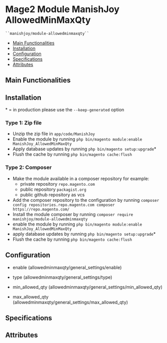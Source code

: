 # Mage2 Module ManishJoy AllowedMinMaxQty

    ``manishjoy/module-allowedminmaxqty``

 - [Main Functionalities](#markdown-header-main-functionalities)
 - [Installation](#markdown-header-installation)
 - [Configuration](#markdown-header-configuration)
 - [Specifications](#markdown-header-specifications)
 - [Attributes](#markdown-header-attributes)


## Main Functionalities


## Installation
\* = in production please use the `--keep-generated` option

### Type 1: Zip file

 - Unzip the zip file in `app/code/ManishJoy`
 - Enable the module by running `php bin/magento module:enable ManishJoy_AllowedMinMaxQty`
 - Apply database updates by running `php bin/magento setup:upgrade`\*
 - Flush the cache by running `php bin/magento cache:flush`

### Type 2: Composer

 - Make the module available in a composer repository for example:
    - private repository `repo.magento.com`
    - public repository `packagist.org`
    - public github repository as vcs
 - Add the composer repository to the configuration by running `composer config repositories.repo.magento.com composer https://repo.magento.com/`
 - Install the module composer by running `composer require manishjoy/module-allowedminmaxqty`
 - enable the module by running `php bin/magento module:enable ManishJoy_AllowedMinMaxQty`
 - apply database updates by running `php bin/magento setup:upgrade`\*
 - Flush the cache by running `php bin/magento cache:flush`


## Configuration

 - enable (allowedminmaxqty/general_settings/enable)

 - type (allowedminmaxqty/general_settings/type)

 - min_allowed_qty (allowedminmaxqty/general_settings/min_allowed_qty)

 - max_allowed_qty (allowedminmaxqty/general_settings/max_allowed_qty)


## Specifications




## Attributes



